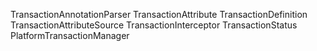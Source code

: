 TransactionAnnotationParser
TransactionAttribute TransactionDefinition
TransactionAttributeSource
TransactionInterceptor
TransactionStatus
PlatformTransactionManager